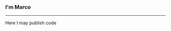 ### I'm Marco
---
Here I may publish code
<!--
-Pin repositories or contributions 
-Can add:
badges
social ( svg for icons https://cdn.worldvectorlogo.com/logos/linkedin-icon-2.svg )

Here are some ideas to get you started:

- 🔭 I’m currently working on ...
- 🌱 I’m currently learning ...
- 👯 I’m looking to collaborate on ...
- 🤔 I’m looking for help with ...
- 💬 Ask me about ...
- 📫 How to reach me: ...
- 😄 Pronouns: ...
- ⚡ Fun fact: ...
-->
